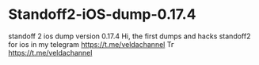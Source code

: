 # Standoff2-iOS-dump-0.17.4
standoff 2 ios dump version 0.17.4
Hi, the first dumps and hacks standoff2 for ios in my telegram https://t.me/veldachannel 
Тг https://t.me/veldachannel
